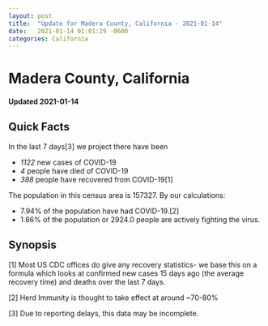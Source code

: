 ```yaml
---
layout: post
title:  "Update for Madera County, California - 2021-01-14"
date:   2021-01-14 01:01:29 -0600
categories: California
---
```


# Madera County, California
#### Updated 2021-01-14

## Quick Facts

In the last 7 days[3] we project there have been
- *1122* new cases of COVID-19
- *4* people have died of COVID-19
- *388* people have recovered from COVID-19[1]

The population in this census area is 157327. By our calculations:
- 7.94% of the population have had COVID-19.[2]
- 1.86% of the population or 2924.0 people are actively fighting the virus.

## Synopsis




[1] Most US CDC offices do give any recovery statistics- we base this on a formula which looks at confirmed new cases
15 days ago (the average recovery time) and deaths over the last 7 days.

[2] Herd Immunity is thought to take effect at around ~70-80%

[3] Due to reporting delays, this data may be incomplete.
 
    